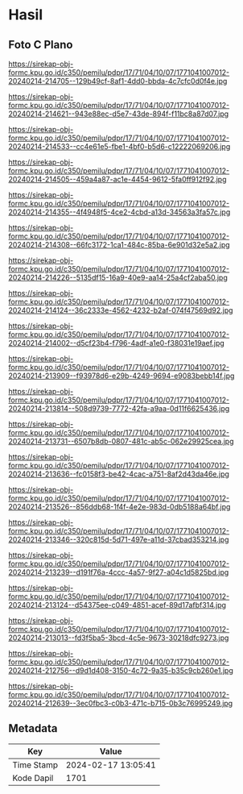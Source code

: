 # Hasil

## Foto C Plano

https://sirekap-obj-formc.kpu.go.id/c350/pemilu/pdpr/17/71/04/10/07/1771041007012-20240214-214705--129b49cf-8af1-4dd0-bbda-4c7cfc0d0f4e.jpg

https://sirekap-obj-formc.kpu.go.id/c350/pemilu/pdpr/17/71/04/10/07/1771041007012-20240214-214621--943e88ec-d5e7-43de-894f-f11bc8a87d07.jpg

https://sirekap-obj-formc.kpu.go.id/c350/pemilu/pdpr/17/71/04/10/07/1771041007012-20240214-214533--cc4e61e5-fbe1-4bf0-b5d6-c12222069206.jpg

https://sirekap-obj-formc.kpu.go.id/c350/pemilu/pdpr/17/71/04/10/07/1771041007012-20240214-214505--459a4a87-ac1e-4454-9612-5fa0ff912f92.jpg

https://sirekap-obj-formc.kpu.go.id/c350/pemilu/pdpr/17/71/04/10/07/1771041007012-20240214-214355--4f4948f5-4ce2-4cbd-a13d-34563a3fa57c.jpg

https://sirekap-obj-formc.kpu.go.id/c350/pemilu/pdpr/17/71/04/10/07/1771041007012-20240214-214308--66fc3172-1ca1-484c-85ba-6e901d32e5a2.jpg

https://sirekap-obj-formc.kpu.go.id/c350/pemilu/pdpr/17/71/04/10/07/1771041007012-20240214-214226--5135df15-16a9-40e9-aa14-25a4cf2aba50.jpg

https://sirekap-obj-formc.kpu.go.id/c350/pemilu/pdpr/17/71/04/10/07/1771041007012-20240214-214124--36c2333e-4562-4232-b2af-074f47569d92.jpg

https://sirekap-obj-formc.kpu.go.id/c350/pemilu/pdpr/17/71/04/10/07/1771041007012-20240214-214002--d5cf23b4-f796-4adf-a1e0-f38031e19aef.jpg

https://sirekap-obj-formc.kpu.go.id/c350/pemilu/pdpr/17/71/04/10/07/1771041007012-20240214-213909--f93978d6-e29b-4249-9694-e9083bebb14f.jpg

https://sirekap-obj-formc.kpu.go.id/c350/pemilu/pdpr/17/71/04/10/07/1771041007012-20240214-213814--508d9739-7772-42fa-a9aa-0d11f6625436.jpg

https://sirekap-obj-formc.kpu.go.id/c350/pemilu/pdpr/17/71/04/10/07/1771041007012-20240214-213731--6507b8db-0807-481c-ab5c-062e29925cea.jpg

https://sirekap-obj-formc.kpu.go.id/c350/pemilu/pdpr/17/71/04/10/07/1771041007012-20240214-213636--fc0158f3-be42-4cac-a751-8af2d43da46e.jpg

https://sirekap-obj-formc.kpu.go.id/c350/pemilu/pdpr/17/71/04/10/07/1771041007012-20240214-213526--856ddb68-1f4f-4e2e-983d-0db5188a64bf.jpg

https://sirekap-obj-formc.kpu.go.id/c350/pemilu/pdpr/17/71/04/10/07/1771041007012-20240214-213346--320c815d-5d71-497e-a11d-37cbad353214.jpg

https://sirekap-obj-formc.kpu.go.id/c350/pemilu/pdpr/17/71/04/10/07/1771041007012-20240214-213239--d191f76a-4ccc-4a57-9f27-a04c1d5825bd.jpg

https://sirekap-obj-formc.kpu.go.id/c350/pemilu/pdpr/17/71/04/10/07/1771041007012-20240214-213124--d54375ee-c049-4851-acef-89d17afbf314.jpg

https://sirekap-obj-formc.kpu.go.id/c350/pemilu/pdpr/17/71/04/10/07/1771041007012-20240214-213013--fd3f5ba5-3bcd-4c5e-9673-30218dfc9273.jpg

https://sirekap-obj-formc.kpu.go.id/c350/pemilu/pdpr/17/71/04/10/07/1771041007012-20240214-212756--d9d1d408-3150-4c72-9a35-b35c9cb260e1.jpg

https://sirekap-obj-formc.kpu.go.id/c350/pemilu/pdpr/17/71/04/10/07/1771041007012-20240214-212639--3ec0fbc3-c0b3-471c-b715-0b3c76995249.jpg


## Metadata

| Key        | Value               |
| ---------- | ------------------- |
| Time Stamp | 2024-02-17 13:05:41 |
| Kode Dapil | 1701                |



